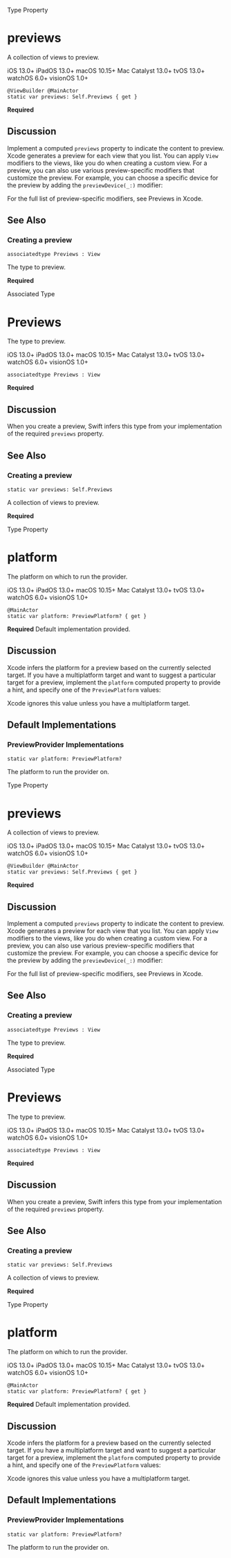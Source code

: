 Type Property

# previews

A collection of views to preview.

iOS 13.0+  iPadOS 13.0+  macOS 10.15+  Mac Catalyst 13.0+  tvOS 13.0+  watchOS
6.0+  visionOS 1.0+

    
    
    @ViewBuilder @MainActor
    static var previews: Self.Previews { get }

**Required**

## Discussion

Implement a computed `previews` property to indicate the content to preview.
Xcode generates a preview for each view that you list. You can apply `View`
modifiers to the views, like you do when creating a custom view. For a
preview, you can also use various preview-specific modifiers that customize
the preview. For example, you can choose a specific device for the preview by
adding the `previewDevice(_:)` modifier:

For the full list of preview-specific modifiers, see Previews in Xcode.

## See Also

### Creating a preview

`associatedtype Previews : View`

The type to preview.

**Required**

Associated Type

# Previews

The type to preview.

iOS 13.0+  iPadOS 13.0+  macOS 10.15+  Mac Catalyst 13.0+  tvOS 13.0+  watchOS
6.0+  visionOS 1.0+

    
    
    associatedtype Previews : View

**Required**

## Discussion

When you create a preview, Swift infers this type from your implementation of
the required `previews` property.

## See Also

### Creating a preview

`static var previews: Self.Previews`

A collection of views to preview.

**Required**

Type Property

# platform

The platform on which to run the provider.

iOS 13.0+  iPadOS 13.0+  macOS 10.15+  Mac Catalyst 13.0+  tvOS 13.0+  watchOS
6.0+  visionOS 1.0+

    
    
    @MainActor
    static var platform: PreviewPlatform? { get }

**Required** Default implementation provided.

## Discussion

Xcode infers the platform for a preview based on the currently selected
target. If you have a multiplatform target and want to suggest a particular
target for a preview, implement the `platform` computed property to provide a
hint, and specify one of the `PreviewPlatform` values:

Xcode ignores this value unless you have a multiplatform target.

## Default Implementations

### PreviewProvider Implementations

`static var platform: PreviewPlatform?`

The platform to run the provider on.

Type Property

# previews

A collection of views to preview.

iOS 13.0+  iPadOS 13.0+  macOS 10.15+  Mac Catalyst 13.0+  tvOS 13.0+  watchOS
6.0+  visionOS 1.0+

    
    
    @ViewBuilder @MainActor
    static var previews: Self.Previews { get }

**Required**

## Discussion

Implement a computed `previews` property to indicate the content to preview.
Xcode generates a preview for each view that you list. You can apply `View`
modifiers to the views, like you do when creating a custom view. For a
preview, you can also use various preview-specific modifiers that customize
the preview. For example, you can choose a specific device for the preview by
adding the `previewDevice(_:)` modifier:

For the full list of preview-specific modifiers, see Previews in Xcode.

## See Also

### Creating a preview

`associatedtype Previews : View`

The type to preview.

**Required**

Associated Type

# Previews

The type to preview.

iOS 13.0+  iPadOS 13.0+  macOS 10.15+  Mac Catalyst 13.0+  tvOS 13.0+  watchOS
6.0+  visionOS 1.0+

    
    
    associatedtype Previews : View

**Required**

## Discussion

When you create a preview, Swift infers this type from your implementation of
the required `previews` property.

## See Also

### Creating a preview

`static var previews: Self.Previews`

A collection of views to preview.

**Required**

Type Property

# platform

The platform on which to run the provider.

iOS 13.0+  iPadOS 13.0+  macOS 10.15+  Mac Catalyst 13.0+  tvOS 13.0+  watchOS
6.0+  visionOS 1.0+

    
    
    @MainActor
    static var platform: PreviewPlatform? { get }

**Required** Default implementation provided.

## Discussion

Xcode infers the platform for a preview based on the currently selected
target. If you have a multiplatform target and want to suggest a particular
target for a preview, implement the `platform` computed property to provide a
hint, and specify one of the `PreviewPlatform` values:

Xcode ignores this value unless you have a multiplatform target.

## Default Implementations

### PreviewProvider Implementations

`static var platform: PreviewPlatform?`

The platform to run the provider on.

